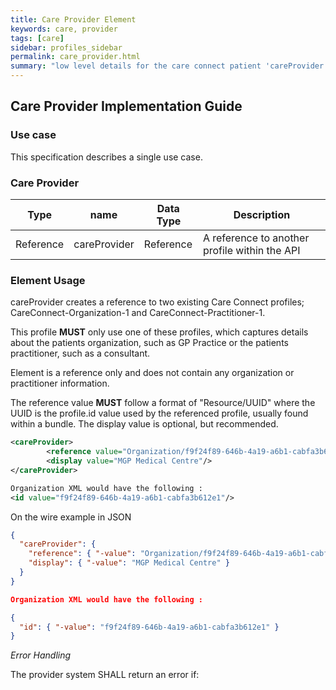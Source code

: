 ```yaml
---
title: Care Provider Element
keywords: care, provider
tags: [care]
sidebar: profiles_sidebar
permalink: care_provider.html
summary: "low level details for the care connect patient 'careProvider' element"
---
```


## Care Provider Implementation Guide ##

### Use case ###

This specification describes a single use case. 

### Care Provider ###

|Type|name|Data Type|Description|
| ------------- | ------------- | ------------- | ------------- |
| Reference| careProvider| Reference | A reference to another profile within the API|


### Element Usage ###

careProvider creates a reference to two existing Care Connect profiles; CareConnect-Organization-1 and CareConnect-Practitioner-1.

This profile **MUST** only use one of these profiles, which captures details about the patients organization, such as GP Practice or the patients practitioner, such as a consultant.

Element is a reference only and does not contain any organization or practitioner information.

The reference value **MUST** follow a format of "Resource/UUID" where the UUID is the profile.id value used by the referenced profile, usually found within a bundle. The display value is optional, but recommended.

```xml
<careProvider>
		<reference value="Organization/f9f24f89-646b-4a19-a6b1-cabfa3b612e1"/>
		<display value="MGP Medical Centre"/>
</careProvider>

Organization XML would have the following :
<id value="f9f24f89-646b-4a19-a6b1-cabfa3b612e1"/>
```

On the wire example in JSON

```json
{
  "careProvider": {
    "reference": { "-value": "Organization/f9f24f89-646b-4a19-a6b1-cabfa3b612e1" },
    "display": { "-value": "MGP Medical Centre" }
  }
}

Organization XML would have the following :

{
  "id": { "-value": "f9f24f89-646b-4a19-a6b1-cabfa3b612e1" }
}
```

*Error Handling*

The provider system SHALL return an error if:







